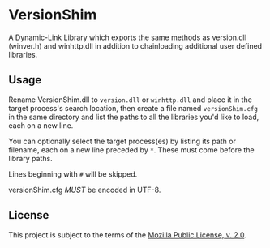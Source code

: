 VersionShim
===========
A Dynamic-Link Library which exports the same methods as version.dll (winver.h) and winhttp.dll in addition to chainloading additional user defined libraries.

Usage
-----
Rename VersionShim.dll to `version.dll` or `winhttp.dll` and place it in the target process's search location,
then create a file named `versionShim.cfg` in the same directory and list the paths to all the libraries you'd like to load,
each on a new line.

You can optionally select the target process(es) by listing its path or filename, each on a new line preceded by `*`. These must come before the library paths.

Lines beginning with `#` will be skipped.

versionShim.cfg *MUST* be encoded in UTF-8.

License
-------
This project is subject to the terms of the [Mozilla Public License, v. 2.0](./LICENSE).